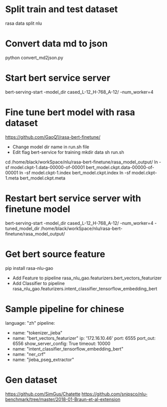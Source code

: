# Split train and test dataset
rasa data split nlu

# Convert data md to json
python convert_md2json.py

# Start bert service server
bert-serving-start -model_dir cased_L-12_H-768_A-12/ -num_worker=4

# Fine tune bert model with rasa dataset
https://github.com/GaoQ1/rasa-bert-finetune/
- Change model dir name in run.sh file
- Edit flag bert-service for training
mkdir data
sh run.sh

cd /home/black/workSpace/nlu/rasa-bert-finetune/rasa_model_output/
ln -sf model.ckpt-1.data-00000-of-00001 bert_model.ckpt.data-00000-of-00001
ln -sf model.ckpt-1.index bert_model.ckpt.index
ln -sf model.ckpt-1.meta bert_model.ckpt.meta

# Restart bert service server with finetune model
bert-serving-start -model_dir cased_L-12_H-768_A-12/ -num_worker=4 -tuned_model_dir /home/black/workSpace/nlu/rasa-bert-finetune/rasa_model_output/

# Get bert source feature 
pip install rasa-nlu-gao
- Add Feature to pipeline
rasa_nlu_gao.featurizers.bert_vectors_featurizer
- Add Classifier to pipeline
rasa_nlu_gao.featurizers.intent_classifier_tensorflow_embedding_bert

# Sample pipeline for chinese
language: "zh"
pipeline:
- name: "tokenizer_jieba"
- name: "bert_vectors_featurizer"
  ip: '172.16.10.46'
  port: 6555
  port_out: 6556
  show_server_config: True
  timeout: 10000
- name: "intent_classifier_tensorflow_embedding_bert"
- name: "ner_crf"
- name: "jieba_pseg_extractor"



# Gen dataset
https://github.com/SimGus/Chatette
https://github.com/snipsco/nlu-benchmark/tree/master/2018-01-Braun-et-al-extension